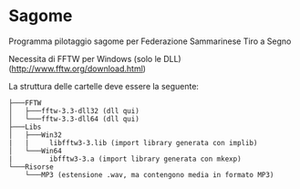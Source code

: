 # Sagome
Programma pilotaggio sagome per Federazione Sammarinese Tiro a Segno

Necessita di FFTW per Windows (solo le DLL) (http://www.fftw.org/download.html)

La struttura delle cartelle deve essere la seguente:

```
├───FFTW
│   ├───fftw-3.3-dll32 (dll qui)
│   └───fftw-3.3-dll64 (dll qui)
├───Libs
│   ├───Win32
|   |     libfftw3-3.lib (import library generata con implib)
│   └───Win64
|         ibfftw3-3.a (import library generata con mkexp)
└───Risorse
    └───MP3 (estensione .wav, ma contengono media in formato MP3)
```

